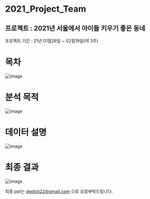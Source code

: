 # 2021_Project_Team
## 프로젝트 : 2021년 서울에서 아이들 키우기 좋은 동네

프로젝트 기간 : 21년 01월26일 ~ 02월19일(약 3주) 

# 목차
![image](https://user-images.githubusercontent.com/72532377/109469265-26948600-7ab1-11eb-8233-6c67bcc1c7e3.png)


# 분석 목적
![image](https://user-images.githubusercontent.com/72532377/109468883-9b1af500-7ab0-11eb-8bf6-2a2f8f4ed7f6.png)

# 데이터 설명
![image](https://user-images.githubusercontent.com/72532377/109468957-b84fc380-7ab0-11eb-8a28-f07f5d110a7e.png)

# 최종 결과
![image](https://user-images.githubusercontent.com/72532377/109469916-0913ec00-7ab2-11eb-9d4a-e08fc3f3dbb7.png)



최종 ppt는 dwdoit22@gmail.com 으로 요청부탁드립니다. 

